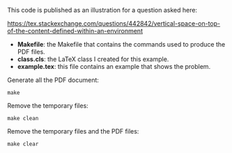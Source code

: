 This code is published as an illustration for a question asked here:

https://tex.stackexchange.com/questions/442842/vertical-space-on-top-of-the-content-defined-within-an-environment

* **Makefile**: the Makefile that contains the commands used to produce the PDF files.
* **class.cls**: the LaTeX class I created for this example.
* **example.tex**: this file contains an example that shows the problem.


Generate all the PDF document:

	make 

Remove the temporary files:

	make clean

Remove the temporary files and the PDF files:

	make clear


